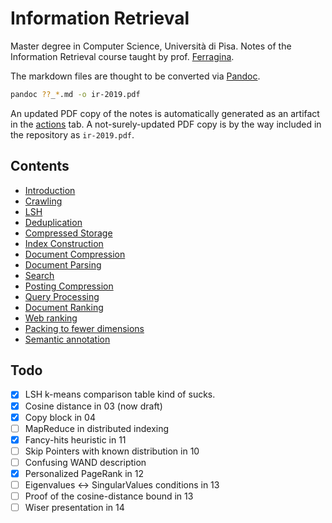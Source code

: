 # Information Retrieval

Master degree in Computer Science, Università di Pisa.
Notes of the Information Retrieval course taught by prof. [Ferragina](http://pages.di.unipi.it/ferragina/).

The markdown files are thought to be converted via [Pandoc](https://pandoc.org/).

```sh
pandoc ??_*.md -o ir-2019.pdf
```

An updated PDF copy of the notes is automatically generated as an artifact in the [actions](https://github.com/rmassidda/ir-2019/actions) tab.
A not-surely-updated PDF copy is by the way included in the repository as `ir-2019.pdf`.

## Contents
- [Introduction](00_introduction.md)
- [Crawling](01_crawling.md)
- [LSH](02_lsh.md)
- [Deduplication](03_deduplication.md)
- [Compressed Storage](04_compressed_storage.md)
- [Index Construction](05_index_construction.md)
- [Document Compression](06_document_compression.md)
- [Document Parsing](07_document_parsing.md)
- [Search](08_search.md)
- [Posting Compression](09_posting_compression.md)
- [Query Processing](10_query_processing.md)
- [Document Ranking](11_document_ranking.md)
- [Web ranking](12_web_ranking.md)
- [Packing to fewer dimensions](13_packing.md)
- [Semantic annotation](14_semantic_annotation.md)

## Todo

- [x] LSH k-means comparison table kind of sucks.
- [x] Cosine distance in 03 (now draft)
- [x] Copy block in 04
- [ ] MapReduce in distributed indexing
- [x] Fancy-hits heuristic in 11
- [ ] Skip Pointers with known distribution in 10
- [ ] Confusing WAND description
- [x] Personalized PageRank in 12
- [ ] Eigenvalues ↔ SingularValues conditions in 13
- [ ] Proof of the cosine-distance bound in 13
- [ ] Wiser presentation in 14
